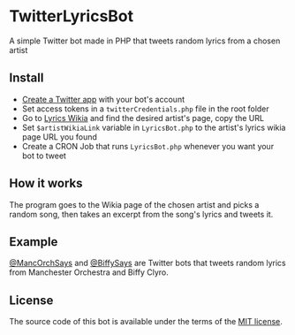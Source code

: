 # TwitterLyricsBot
A simple Twitter bot made in PHP that tweets random lyrics from a chosen artist

## Install

- [Create a Twitter app](https://apps.twitter.com/) with your bot's account
- Set access tokens in a  `twitterCredentials.php` file in the root folder
- Go to [Lyrics Wikia](http://lyrics.wikia.com/) and find the desired artist's page, copy the URL
- Set `$artistWikiaLink` variable in `LyricsBot.php` to the artist's lyrics wikia page URL you found
- Create a CRON Job that runs `LyricsBot.php` whenever you want your bot to tweet

## How it works

The program goes to the Wikia page of the chosen artist and picks a random song, then takes an excerpt from the song's lyrics and tweets it. 

## Example

[@MancOrchSays](https://twitter.com/MancOrchSays) and [@BiffySays](https://twitter.com/BiffySays) are Twitter bots that tweets random lyrics from Manchester Orchestra and Biffy Clyro.

## License
The source code of this bot is available under the terms of the [MIT license](http://www.opensource.org/licenses/mit-license.php).
